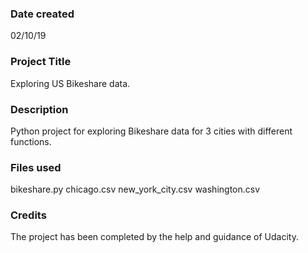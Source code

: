### Date created
02/10/19

### Project Title
Exploring US Bikeshare data.

### Description
Python project for exploring Bikeshare data for 3 cities with different functions.

### Files used
bikeshare.py
chicago.csv
new_york_city.csv
washington.csv

### Credits
The project has been completed by the help and guidance of Udacity.
